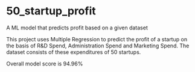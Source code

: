 # 50_startup_profit
A ML model that predicts profit based on a given dataset


This project uses Multiple Regression to predict the profit of a startup on the basis of R&D Spend, Administration Spend and Marketing Spend. The dataset consists of these expenditures of 50 startups.

Overall model score is 94.96%
